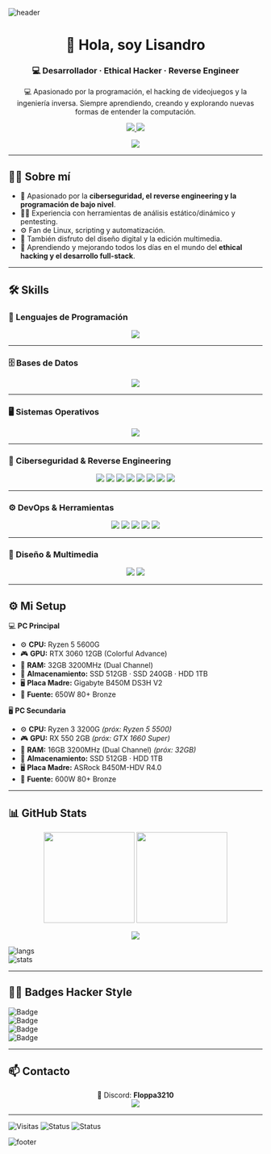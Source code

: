 ![header](https://capsule-render.vercel.app/api?type=waving&color=gradient&height=200&section=header&text=Lisandro&fontSize=60&animation=fadeIn&fontAlignY=35&desc=Hacking%20|%20Reverse%20Engineering%20|%20Code%20Wizard&descAlignY=55&descAlign=50)

<h1 align="center">👋 Hola, soy Lisandro</h1>
<h3 align="center">💻 Desarrollador · Ethical Hacker · Reverse Engineer</h3>

<p align="center">
  💻 Apasionado por la programación, el hacking de videojuegos y la ingeniería inversa.  
  Siempre aprendiendo, creando y explorando nuevas formas de entender la computación.  
</p>

<p align="center">
  <a href="https://discord.gg/B8Nm8Ewggg">
    <img src="https://img.shields.io/badge/Discord-Floppa3210-7289da?style=for-the-badge&logo=discord&logoColor=white" />
  </a>
  <a href="https://steamcommunity.com/id/MILEIFAN/">
    <img src="https://img.shields.io/badge/Steam-Profile-000000?style=for-the-badge&logo=steam&logoColor=white" />
  </a>
</p>

<p align="center">
  <img src="https://readme-typing-svg.herokuapp.com?font=Fira+Code&size=25&duration=3500&pause=1000&color=00FF99&center=true&vCenter=true&width=700&lines=💀+Cheater;🔍+Ingeniería+Inversa;⚡+C%2B%2B+·+Python+·+ASM;🚀+Siempre+aprendiendo" />
</p>

---

## 🧑‍💻 Sobre mí

- 🚀 Apasionado por la **ciberseguridad, el reverse engineering y la programación de bajo nivel**.  
- 🕵️‍♂️ Experiencia con herramientas de análisis estático/dinámico y pentesting.  
- ⚙️ Fan de Linux, scripting y automatización.  
- 🎨 También disfruto del diseño digital y la edición multimedia.  
- 🌱 Aprendiendo y mejorando todos los días en el mundo del **ethical hacking y el desarrollo full-stack**.  

---

## 🛠️ Skills

### 📌 Lenguajes de Programación
<p align="center">
  <img src="https://skillicons.dev/icons?i=python,cpp,assembly,html,css,js,c,cs,java" />
</p>

---

### 🗄️ Bases de Datos
<p align="center">
  <img src="https://skillicons.dev/icons?i=mysql,sqlite,mongodb,postgres" />
</p>

---

### 🖥️ Sistemas Operativos
<p align="center">
  <img src="https://skillicons.dev/icons?i=linux,windows,android" />
</p>

---

### 🔐 Ciberseguridad & Reverse Engineering
<p align="center">
  <img src="https://skillicons.dev/icons?i=wireshark" />
  <img src="https://img.shields.io/badge/Nmap-%23013243.svg?logo=nmap&logoColor=white&style=for-the-badge" />
  <img src="https://img.shields.io/badge/Burp_Suite-%23FF5722.svg?logo=burpsuite&logoColor=white&style=for-the-badge" />
  <img src="https://img.shields.io/badge/Aircrack--ng-%23007ACC.svg?logo=linux&logoColor=white&style=for-the-badge" />
  <img src="https://img.shields.io/badge/IDA_Pro-%23000000.svg?style=for-the-badge&logoColor=white" />
  <img src="https://img.shields.io/badge/Ghidra-%23FF0000.svg?style=for-the-badge&logoColor=white" />
  <img src="https://img.shields.io/badge/x64dbg-%23000000.svg?style=for-the-badge&logoColor=white" />
  <img src="https://img.shields.io/badge/Cheat%20Engine-%2300BFFF.svg?style=for-the-badge&logoColor=white" />
</p>

---

### ⚙️ DevOps & Herramientas
<p align="center">
  <img src="https://skillicons.dev/icons?i=docker,git,github,vscode,visualstudio" />
  <img src="https://img.shields.io/badge/PowerShell-%235391FE.svg?logo=powershell&logoColor=white&style=for-the-badge" />
  <img src="https://img.shields.io/badge/OpenVPN-%23EA7E20.svg?logo=openvpn&logoColor=white&style=for-the-badge" />
  <img src="https://img.shields.io/badge/Anydesk-%23EF443B.svg?logo=anydesk&logoColor=white&style=for-the-badge" />
  <img src="https://img.shields.io/badge/TeamViewer-%230066CC.svg?logo=teamviewer&logoColor=white&style=for-the-badge" />
</p>

---

### 🎨 Diseño & Multimedia
<p align="center">
  <img src="https://skillicons.dev/icons?i=photoshop" />
  <img src="https://img.shields.io/badge/DaVinci%20Resolve-%23000000.svg?logo=davinciresolve&logoColor=blue&style=for-the-badge" />
</p>

---

## ⚙️ Mi Setup

💻 **PC Principal**  
- ⚙️ **CPU:** Ryzen 5 5600G  
- 🎮 **GPU:** RTX 3060 12GB (Colorful Advance)  
- 🧠 **RAM:** 32GB 3200MHz (Dual Channel)  
- 💾 **Almacenamiento:** SSD 512GB · SSD 240GB · HDD 1TB  
- 🖥️ **Placa Madre:** Gigabyte B450M DS3H V2  
- 🔌 **Fuente:** 650W 80+ Bronze  

🖥️ **PC Secundaria**  
- ⚙️ **CPU:** Ryzen 3 3200G *(próx: Ryzen 5 5500)*  
- 🎮 **GPU:** RX 550 2GB *(próx: GTX 1660 Super)*  
- 🧠 **RAM:** 16GB 3200MHz (Dual Channel) *(próx: 32GB)*  
- 💾 **Almacenamiento:** SSD 512GB · HDD 1TB  
- 🖥️ **Placa Madre:** ASRock B450M-HDV R4.0  
- 🔌 **Fuente:** 600W 80+ Bronze  

---

## 📊 GitHub Stats

<p align="center">
  <img src="https://github-readme-stats.vercel.app/api?username=lisandro-bat&show_icons=true&theme=radical" height="180">
  <img src="https://github-readme-stats.vercel.app/api/top-langs/?username=lisandro-bat&layout=compact&theme=radical" height="180">
</p>

<p align="center">
  <img src="https://github-profile-trophy.vercel.app/?username=lisandro-bat&theme=onedark&margin-w=15&margin-h=15">
</p>

![langs](https://github-profile-summary-cards.vercel.app/api/cards/repos-per-language?username=lisandro-bat&theme=radical)  
![stats](https://github-profile-summary-cards.vercel.app/api/cards/stats?username=lisandro-bat&theme=radical)

---

## 🏴‍☠️ Badges Hacker Style

![Badge](https://img.shields.io/badge/Reverse%20Engineer-%F0%9F%94%8D-critical?style=for-the-badge)  
![Badge](https://img.shields.io/badge/Code%20Wizard-%F0%9F%92%AB-blue?style=for-the-badge)  
![Badge](https://img.shields.io/badge/Ethical%20Hacker-%F0%9F%95%B5%EF%B8%8F-green?style=for-the-badge)  
![Badge](https://img.shields.io/badge/Open%20Source-%E2%9C%A8-orange?style=for-the-badge)


---

## 📫 Contacto

<p align="center">
  💬 Discord: <strong>Floppa3210</strong><br>
  <a href="https://steamcommunity.com/id/MILEIFAN/">
    <img src="https://img.shields.io/badge/Steam-000000?style=for-the-badge&logo=steam&logoColor=white" />
  </a>
</p>

---

![Visitas](https://komarev.com/ghpvc/?username=lisandro-bat&label=Profile%20Views&color=00ff99&style=flat)
![Status](https://img.shields.io/badge/Always%20Coding-%E2%9C%94-green?style=for-the-badge)
![Status](https://img.shields.io/badge/Hacker%20Mood-%F0%9F%92%80-blueviolet?style=for-the-badge)

![footer](https://capsule-render.vercel.app/api?type=waving&color=gradient&height=120&section=footer)
